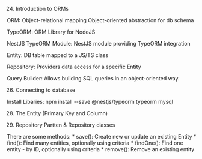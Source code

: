 24. Introduction to ORMs

  ORM: Object-relational mapping
       Object-oriented abstraction for db schema
  
  TypeORM: ORM Library for NodeJS

  NestJS TypeORM Module: NestJS module providing TypeORM integration

  Entity: DB table mapped to a JS/TS class

  Repository: Providers data access for a specific Entity

  Query Builder: Allows building SQL queries in an object-oriented way.

26. Connecting to database

  Install Libaries:
    npm install --save @nestjs/typeorm typeorm mysql

28. The Entity (Primary Key and Column)

29. Repository Partten & Repository classes

  There are some methods:
     * save(): Create new or update an existing Entity
     * find(): Find many entities, optionally using criteria
     * findOne(): Find one entity - by ID, optionally using criteria
     * remove(): Remove an existing entity
